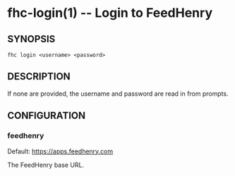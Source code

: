 fhc-login(1) -- Login to FeedHenry
==================================

## SYNOPSIS

    fhc login <username> <password>

## DESCRIPTION

If none are provided, the username and password are read in from prompts.


## CONFIGURATION

### feedhenry

Default: https://apps.feedhenry.com

The FeedHenry base URL.
